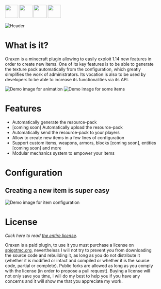 [<img src="https://oraxen.com/thread/button_spigot.svg" height="43">](https://www.spigotmc.org/resources/oraxen.72448/) [<img src="https://oraxen.com/thread/button_website.svg" height="43">](https://oraxen.com/) [<img src="https://oraxen.com/thread/button_docs.svg"  height="43">](https://docs.oraxen.com) [<img src="https://oraxen.com/thread/button_trello.svg"  height="43">](https://todo.oraxen.com/)

![Header](https://oraxen.com/thread/header_vector.svg)

# What is it?
Oraxen is a minecraft plugin allowing to easily exploit 1.14 new features in order to create new items. One of its key features is to be able to generate the texture pack automatically from the configuration, which greatly simplifies the work of administrators. Its vocation is also to be used by developers to be able to increase its functionalities via its API.

![Demo image for animation](https://oraxen.com/thread/animation_demo.png)
![Demo image for some items](https://oraxen.com/thread/full_demo.png)

# Features
- Automatically generate the resource-pack
- [coming soon] Automatically upload the resource-pack
- Automatically send the resource-pack to your players
- Allow to create new items in a few lines of configuration
- Support custom items, weapons, armors, blocks [coming soon], entities [coming soon] and more
- Modular mechanics system to empower your items

# Configuration
## Creating a new item is super easy
![Demo image for item configuration](https://oraxen.com/thread/demo_conf.svg)

# License
*Click here to read [the entire license](https://github.com/Th0rgal/Oraxen/blob/master/LICENSE.md).* 

Oraxen is a paid plugin, to use it you must purchase a license on [spigotmc.org](https://spigotmc.org), nevertheless I will not try to prevent you from downloading the source code and rebuilding it, as long as you do not distribute it (whether it is modified or intact and compiled or whether it is the source code, partial or complete). Public forks are allowed as long as you comply with the license (in order to propose a pull request). Buying a license will not only save you time, I will do my best to help you if you have any concerns and it will show me that you appreciate my work.